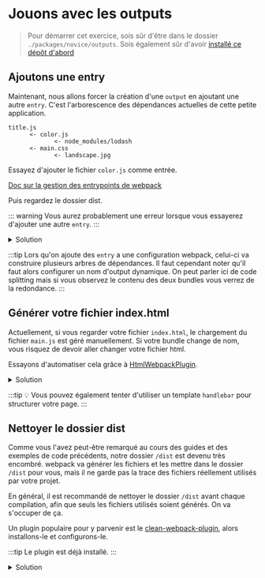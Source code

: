 # Jouons avec les outputs

> Pour démarrer cet exercice, sois sûr d'être dans le dossier `./packages/novice/outputs`.
> Sois également sûr d'avoir [installé ce dépôt d'abord](../README.md#install)

## Ajoutons une entry

Maintenant, nous allons forcer la création d'une `output` en ajoutant une autre `entry`.
C'est l'arborescence des dépendances actuelles de cette petite application.

```
title.js
      <- color.js
             <- node_modules/lodash
      <- main.css
             <- landscape.jpg
```

Essayez d'ajouter le fichier `color.js` comme entrée.

[Doc sur la gestion des entrypoints de webpack](https://webpack.js.org/concepts/entry-points/)

Puis regardez le dossier dist.

::: warning
Vous aurez probablement une erreur lorsque vous essayerez d'ajouter une autre `entry`.
:::

<details>
<summary>Solution</summary>

```js{4-10}
const path = require("path");

module.exports = {
  entry: {
    main: "./src/title.js",
    color: "./src/color.js"
  }, // The source module of our dependency graph
  output: {
    // Configuration of what we tell webpack to generate (here, a ./dist/main.js file)
    filename: "[name].js",
    path: path.resolve(__dirname, "dist")
  },
  module: {
    rules: [
      {
        test: /\.jpg$/,
        use: [
          {
            loader: "file-loader",
            options: {
              outputPath: "assets",
              publicPath: "dist/assets"
            }
          }
        ]
      },
      {
        test: /\.css$/,
        use: ["style-loader", "css-loader"]
      }
    ]
  }
};
```

</details>

:::tip
Lors qu'on ajoute des `entry` a une configuration webpack, celui-ci va construire plusieurs arbres de dépendances.
Il faut cependant noter qu'il faut alors configurer un nom d'output dynamique.
On peut parler ici de code splitting mais si vous observez le contenu des deux bundles vous verrez de la redondance.
:::

## Générer votre fichier index.html

Actuellement, si vous regarder votre fichier `index.html`, le chargement du fichier `main.js` est géré manuellement.
Si votre bundle change de nom, vous risquez de devoir aller changer votre fichier html.

Essayons d'automatiser cela grâce à [HtmlWebpackPlugin](https://webpack.js.org/plugins/html-webpack-plugin/).

<details>
<summary>Solution</summary>

```js{2,34-38}
const path = require("path");
const HtmlWebpackPlugin = require("html-webpack-plugin");

module.exports = {
  entry: {
    main: "./src/title.js",
    color: "./src/color.js"
  }, // The source module of our dependency graph
  output: {
    // Configuration of what we tell webpack to generate (here, a ./dist/main.js file)
    filename: "[name].js",
    path: path.resolve(__dirname, "dist")
  },
  module: {
    rules: [
      {
        test: /\.jpg$/,
        use: [
          {
            loader: "file-loader",
            options: {
              outputPath: "assets",
              publicPath: "dist/assets"
            }
          }
        ]
      },
      {
        test: /\.css$/,
        use: ["style-loader", "css-loader"]
      }
    ]
  },
  plugins: [
    new HtmlWebpackPlugin({
      template: "./index.html"
    })
  ]
};
```

</details>

:::tip
:bulb: Vous pouvez également tenter d'utiliser un template `handlebar` pour structurer votre page.
:::

## Nettoyer le dossier dist

Comme vous l'avez peut-être remarqué au cours des guides et des exemples de code précédents, notre dossier `/dist` est devenu très encombré.
webpack va générer les fichiers et les mettre dans le dossier `/dist` pour vous, mais il ne garde pas la trace des fichiers réellement utilisés par votre projet.

En général, il est recommandé de nettoyer le dossier `/dist` avant chaque compilation, afin que seuls les fichiers utilisés soient générés. On va s'occuper de ça.

Un plugin populaire pour y parvenir est le [clean-webpack-plugin](https://www.npmjs.com/package/clean-webpack-plugin), alors installons-le et configurons-le.

:::tip
Le plugin est déjà installé.
:::

<details>
<summary>Solution</summary>

```js
new CleanWebpackPlugin(['dist']),
```

</details>
